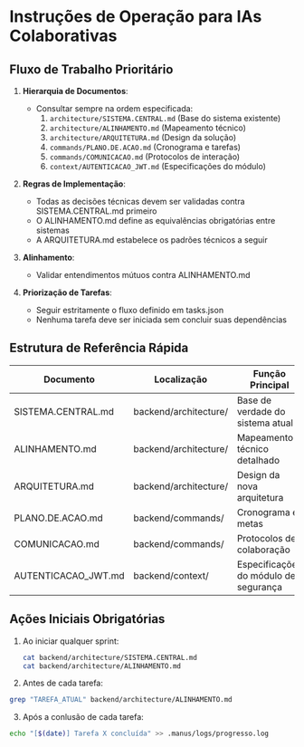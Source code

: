 # Instruções de Operação para IAs Colaborativas

## Fluxo de Trabalho Prioritário

1. **Hierarquia de Documentos**:
   - Consultar sempre na ordem especificada:
     1. `architecture/SISTEMA.CENTRAL.md` (Base do sistema existente)
     2. `architecture/ALINHAMENTO.md` (Mapeamento técnico)
     3. `architecture/ARQUITETURA.md` (Design da solução)
     4. `commands/PLANO.DE.ACAO.md` (Cronograma e tarefas)
     5. `commands/COMUNICACAO.md` (Protocolos de interação)
     6. `context/AUTENTICACAO_JWT.md` (Especificações do módulo)

2. **Regras de Implementação**:
   - Todas as decisões técnicas devem ser validadas contra SISTEMA.CENTRAL.md primeiro
   - O ALINHAMENTO.md define as equivalências obrigatórias entre sistemas
   - A ARQUITETURA.md estabelece os padrões técnicos a seguir

3. **Alinhamento**:
   - Validar entendimentos mútuos contra ALINHAMENTO.md

4. **Priorização de Tarefas**:
   - Seguir estritamente o fluxo definido em tasks.json
   - Nenhuma tarefa deve ser iniciada sem concluir suas dependências

## Estrutura de Referência Rápida

| Documento           | Localização           | Função Principal                      |
| ------------------- | --------------------- | ------------------------------------- |
| SISTEMA.CENTRAL.md  | backend/architecture/ | Base de verdade do sistema atual      |
| ALINHAMENTO.md      | backend/architecture/ | Mapeamento técnico detalhado          |
| ARQUITETURA.md      | backend/architecture/ | Design da nova arquitetura            |
| PLANO.DE.ACAO.md    | backend/commands/     | Cronograma e metas                    |
| COMUNICACAO.md      | backend/commands/     | Protocolos de colaboração             |
| AUTENTICACAO_JWT.md | backend/context/      | Especificações do módulo de segurança |

## Ações Iniciais Obrigatórias

1. Ao iniciar qualquer sprint:

   ```bash
   cat backend/architecture/SISTEMA.CENTRAL.md
   cat backend/architecture/ALINHAMENTO.md

   ```

2. Antes de cada tarefa:

```bash
grep "TAREFA_ATUAL" backend/architecture/ALINHAMENTO.md
```

3. Após a conlusão de cada tarefa:

```bash
echo "[$(date)] Tarefa X concluída" >> .manus/logs/progresso.log
```
